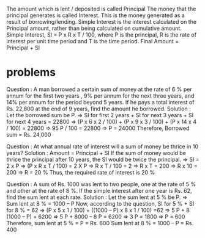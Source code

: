 The amount which is lent / deposited is called Principal
The money that the principal generates is called Interest. This is the money generated as a result of borrowing/lending.
Simple Interest is the interest calculated on the Principal amount, rather than being calculated on cumulative amount.
Simple Interest, SI = P x R x T / 100, where P is the principal, R is the rate of interest per unit time period and T is the time period.
Final Amount = Principal + SI

# problems

Question : A man borrowed a certain sum of money at the rate of 6 % per annum for the first two years , 9% per annum for the next three years, and 14% per annum for the period
beyond 5 years. If he pays a total interest of Rs. 22,800 at the end of 9 years, find the amount he borrowed.
Solution : Let the borrowed sum be P.
=> SI for first 2 years + SI for next 3 years + SI for next 4 years = 22800
=> (P x 6 x 2 / 100) + (P x 9 x 3 / 100) + (P x 14 x 4 / 100) = 22800
=> 95 P / 100 = 22800
=> P = 24000
Therefore, Borrowed sum = Rs. 24,000


Question : At what annual rate of interest will a sum of money be thrice in 10 years?
Solution : Amount = Principal + SI
If the sum of money would be thrice the principal after 10 years, the SI would be twice the principal.
=> SI = 2 x P
=> (P x R x T / 100) = 2 X P
=> R x T / 100 = 2
=> R x T = 200
=> R x 10 = 200
=> R = 20 %
Thus, the required rate of interest is 20 %


Question : A sum of Rs. 1000 was lent to two people, one at the rate of 5 % and other at the rate of 8 %. If the simple interest after one year is Rs. 62, find the sum lent at
each rate.
Solution : Let the sum lent at 5 % be P.
=> Sum lent at 8 % = 1000 – P
Now, according to the question,
SI for 5 % + SI for 8 % = 62
=> (P x 5 x 1 / 100) + ((1000 – P) x 8 x 1 / 100) =62
=> 5 P + 8 (1000 – P) = 6200
=> 5 P + 8000 – 8 P = 6200
=> 3 P = 1800
=> P = 600
Therefore, sum lent at 5 % = P = Rs. 600
Sum lent at 8 % = 1000 – P = Rs. 400
